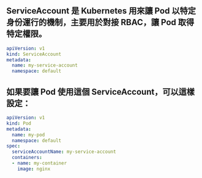 ## **ServiceAccount** 是 Kubernetes 用來讓 Pod 以特定身份運行的機制，主要用於對接 RBAC，讓 Pod 取得特定權限。

```yaml
apiVersion: v1
kind: ServiceAccount
metadata:
  name: my-service-account
  namespace: default
```

## 如果要讓 Pod 使用這個 ServiceAccount，可以這樣設定：

```yaml
apiVersion: v1
kind: Pod
metadata:
  name: my-pod
  namespace: default
spec:
  serviceAccountName: my-service-account
  containers:
  - name: my-container
    image: nginx
```

